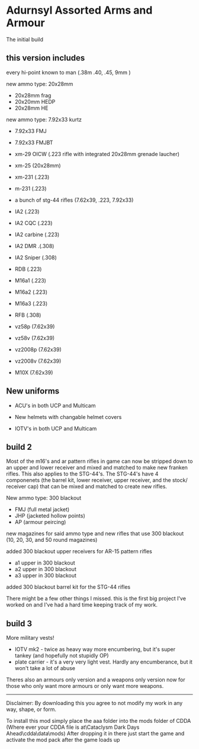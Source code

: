 # Adurnsyl Assorted Arms and Armour

The initial build

this version includes
----------------------------------
every hi-point known to man (.38m .40, .45, 9mm )

new ammo type: 20x28mm
   + 20x28mm frag
   + 20x20mm HEDP
   + 20x28mm HE

new ammo type: 7.92x33 kurtz
   + 7.92x33 FMJ
   + 7.92x33 FMJBT

+ xm-29 OICW (.223 rifle with integrated 20x28mm grenade laucher)

+ xm-25 (20x28mm)

+ xm-231 (.223)

+ m-231 (.223)

+ a bunch of stg-44 rifles (7.62x39, .223, 7.92x33)

+ IA2 (.223)

+ IA2 CQC (.223)

+ IA2 carbine (.223)

+ IA2 DMR .(.308)

+ IA2 Sniper (.308)

+ RDB (.223)

+ M16a1 (.223)

+ M16a2 (.223)

+ M16a3 (.223)

+ RFB (.308)

+ vz58p (7.62x39)

+ vz58v (7.62x39)

+ vz2008p (7.62x39)

+ vz2008v (7.62x39)

+ M10X (7.62x39)

New uniforms
-------------
+ ACU's in both UCP and Multicam

+ New helmets with changable helmet covers

+ IOTV's in both UCP and Multicam


build 2
----------------------------------------------------
Most of the m16's and ar pattern rifles in game can now be stripped down to an upper and lower receiver and mixed and matched to make new franken rifles.
This also applies to the STG-44's. The STG-44's have 4 componenets (the barrel kit, lower receiver, upper receiver, and the stock/ receiver cap) that can be mixed and matched to create new rifles.

New ammo type: 300 blackout
   + FMJ (full metal jacket)
   + JHP (jacketed hollow points)
   + AP (armour peircing)

new magazines for said ammo type and new rifles that use 300 blackout (10, 20, 30, and 50 round magazines)

added 300 blackout upper receivers for AR-15 pattern rifles
   + a1 upper in 300 blackout
   + a2 upper in 300 blackout
   + a3 upper in 300 blackout

added 300 blackout barrel kit for the STG-44 rifles

There might be a few other things I missed. this is the first big project I've worked on and I've had a hard time keeping track of my work.

build 3
----------------

More military vests!

 + IOTV mk2 - twice as heavy way more encumbering, but it's super tankey (and hopefully not stupidly OP)
 + plate carrier - it's a very very light vest. Hardly any encumberance, but it won't take a lot of abuse

Theres also an armours only version and a weapons only version now for those who only want more armours or only want more weapons.
___________________________________________________________________________________________
Disclaimer: By downloading this you agree to not modify my work in any way, shape, or form.


To install this mod simply place the aaa folder into the mods folder of CDDA (Where ever your CDDA file is at\Cataclysm Dark Days Ahead\cdda\data\mods)
After dropping it in there just start the game and activate the mod pack after the game loads up
